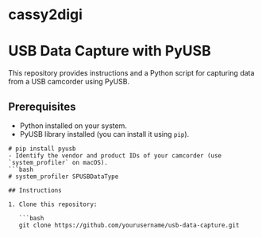 # cassy2digi

# USB Data Capture with PyUSB

This repository provides instructions and a Python script for capturing data from a USB camcorder using PyUSB.

## Prerequisites

- Python installed on your system.
- PyUSB library installed (you can install it using `pip`).
```
# pip install pyusb
- Identify the vendor and product IDs of your camcorder (use `system_profiler` on macOS).
```bash
# system_profiler SPUSBDataType

## Instructions

1. Clone this repository:

   ```bash
   git clone https://github.com/yourusername/usb-data-capture.git
